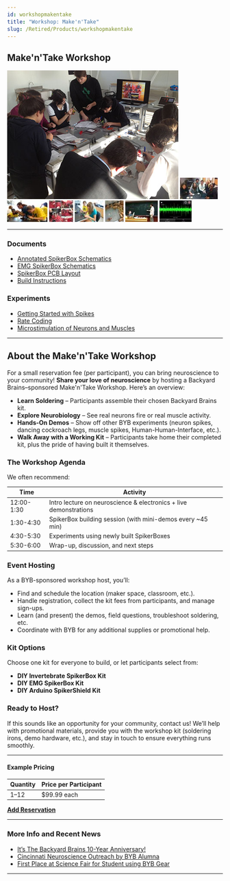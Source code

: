 ```yaml
---
id: workshopmakentake
title: "Workshop: Make'n'Take"
slug: /Retired/Products/workshopmakentake
---
```


## Make'n'Take Workshop

![MakeTake09 Product](./img/maketake09_product.jpg)
[![MakeTake01 small](./img/maketake01_sm.jpg)](./img/maketake01.jpg)
[![MakeTake02 small](./img/maketake02_sm.jpg)](./img/maketake02.jpg)
[![MakeTake03 small](./img/maketake03_sm.jpg)](./img/maketake03.jpg)
[![MakeTake04 small](./img/maketake04_sm.jpg)](./img/maketake04.jpg)
[![MakeTake05 small](./img/maketake05_sm.jpg)](./img/maketake05.jpg)
[![MakeTake06 small](./img/maketake06_sm.jpg)](./img/maketake06.jpg)
[![MakeTake08 small](./img/maketake08_sm.jpg)](./img/maketake08.jpg)

---

### Documents

  - [Annotated SpikerBox Schematics](./files/SpikerBox.v.1.3c.Annotated.Schematics.pdf)
  - [EMG SpikerBox Schematics](./files/EMGSpikerBox.v.1.0.pdf)
  - [SpikerBox PCB Layout](./files/SpikerBox.v.1.3c.layout.pdf)
  - [Build Instructions](/diy/spikerbox)

### Experiments

  - [Getting Started with Spikes](../Experiments/spikerbox)
  - [Rate Coding](../Experiments/ratecoding)
  - [Microstimulation of Neurons and Muscles](../Experiments/microstimulation)

---

## About the Make'n'Take Workshop

For a small reservation fee (per participant), you can bring neuroscience
to your community! **Share your love of neuroscience** by hosting a
Backyard Brains–sponsored Make'n'Take Workshop. Here’s an overview:

- **Learn Soldering** – Participants assemble their chosen Backyard Brains kit.
- **Explore Neurobiology** – See real neurons fire or real muscle activity.
- **Hands-On Demos** – Show off other BYB experiments (neuron spikes, dancing cockroach legs, muscle spikes, Human-Human-Interface, etc.).
- **Walk Away with a Working Kit** – Participants take home their completed kit, plus the pride of having built it themselves.

### The Workshop Agenda

We often recommend:

| Time        | Activity                                                       |
|-------------|---------------------------------------------------------------|
| 12:00-1:30  | Intro lecture on neuroscience & electronics + live demonstrations |
| 1:30-4:30   | SpikerBox building session (with mini-demos every ~45 min)    |
| 4:30-5:30   | Experiments using newly built SpikerBoxes                     |
| 5:30-6:00   | Wrap-up, discussion, and next steps                           |

### Event Hosting

As a BYB-sponsored workshop host, you’ll:
- Find and schedule the location (maker space, classroom, etc.).
- Handle registration, collect the kit fees from participants, and manage sign-ups.
- Learn (and present) the demos, field questions, troubleshoot soldering, etc.
- Coordinate with BYB for any additional supplies or promotional help.

### Kit Options

Choose one kit for everyone to build, or let participants select from:
- **DIY Invertebrate SpikerBox Kit**
- **DIY EMG SpikerBox Kit**
- **DIY Arduino SpikerShield Kit**

### Ready to Host?

If this sounds like an opportunity for your community, contact us! We’ll help
with promotional materials, provide you with the workshop kit (soldering irons,
demo hardware, etc.), and stay in touch to ensure everything runs smoothly.

---

#### Example Pricing

Quantity | Price per Participant 
---------|-----------------------
1–12     | \$99.99 each  

[**Add Reservation**](/cart)

---

### More Info and Recent News

- [It’s The Backyard Brains 10-Year Anniversary!](http://blog.backyardbrains.com/?p=4906)
- [Cincinnati Neuroscience Outreach by BYB Alumna](http://blog.backyardbrains.com/?p=4870)
- [First Place at Science Fair for Student using BYB Gear](http://blog.backyardbrains.com/?p=4861)

---
